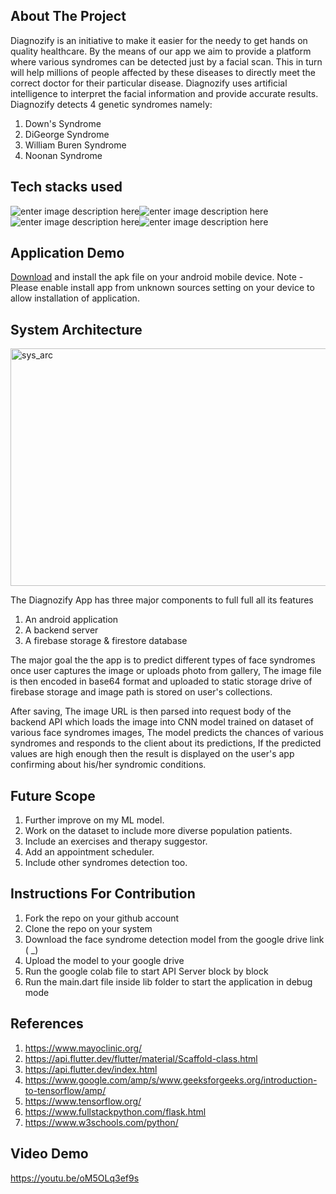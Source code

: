 ## About The Project
Diagnozify is an initiative to make it easier for the needy to get hands on quality healthcare.
By the means of our app we aim to provide a platform where various syndromes can be detected just by a facial scan. 
This in turn will help millions of people affected by these diseases to directly meet the correct doctor for their particular disease. 
Diagnozify uses artificial intelligence to interpret the facial information and provide accurate results. 
Diagnozify detects 4 genetic syndromes namely:
 1. Down's Syndrome
 2. DiGeorge Syndrome
 3. William Buren Syndrome 
 4. Noonan Syndrome 


## Tech stacks used 



![enter image description here](https://img.icons8.com/fluency/52/flutter.png)![enter image description here](https://img.icons8.com/color/54/firebase.png)![enter image description here](https://img.icons8.com/color/54/tensorflow.png)![enter image description here](https://img.icons8.com/stickers/54/python.png)



## Application Demo 

[Download](asdasd) and install the apk file on your android mobile device.
Note - Please enable install app from unknown sources setting on your device to allow installation of application. 
 

## System Architecture 

<img width="800" alt="sys_arc" src="https://github.com/divz-codess/Diagnozify_engage/assets/88512639/50e53222-094e-4b8b-b96d-bd63ed0a7975" height=380 width=400>

The Diagnozify App has three major components to full full all its features 
1. An android application 
2. A backend server
3. A firebase storage & firestore database 

The major goal the the app is to predict different types of face syndromes once user captures the image or uploads photo from gallery, The image file is then encoded in base64 format and uploaded to static storage drive of firebase storage and image path is stored on user's collections. 



After saving, The image URL is then parsed into request body of the backend API which loads the image into CNN model trained on dataset of various face syndromes images, The model predicts the chances of various syndromes and responds to the client about its predictions, If the predicted values are high enough then the result is displayed on the user's app confirming about his/her syndromic conditions. 


## Future Scope
 1. Further improve on my ML model.
 2. Work on the dataset to include more diverse population patients.
 3. Include an exercises and therapy suggestor.
 4. Add an appointment scheduler.
 5. Include other syndromes detection too.


## Instructions For Contribution


 1. Fork the repo on your github account
 2. Clone the repo on your system 
 3. Download the face syndrome detection model from the google drive link ( _)
 4. Upload the model to your google drive 
 5. Run the google colab file to start API Server block by block
 6. Run the main.dart file inside lib folder to start the application in debug mode

## References 

 1. https://www.mayoclinic.org/
 2. https://api.flutter.dev/flutter/material/Scaffold-class.html
 3. https://api.flutter.dev/index.html
 4. https://www.google.com/amp/s/www.geeksforgeeks.org/introduction-to-tensorflow/amp/
 5. https://www.tensorflow.org/
 6. https://www.fullstackpython.com/flask.html
 7. https://www.w3schools.com/python/

## Video Demo 
  https://youtu.be/oM5OLq3ef9s
 
